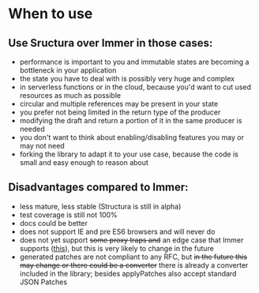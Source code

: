 # When to use

## Use Sructura over Immer in those cases:
- performance is important to you and immutable states are becoming a bottleneck in your application
- the state you have to deal with is possibly very huge and complex
- in serverless functions or in the cloud, because you'd want to cut used resources as much as possible
- circular and multiple references may be present in your state
- you prefer not being limited in the return type of the producer
- modifying the draft and return a portion of it in the same producer is needed
- you don't want to think about enabling/disabling features you may or may not need
- forking the library to adapt it to your use case, because the code is small and easy enough to reason about

## Disadvantages compared to Immer:
- less mature, less stable (Structura is still in alpha)
- test coverage is still not 100%
- docs could be better
- does not support IE and pre ES6 browsers and will never do
- does not yet support ~~some proxy traps and~~ an edge case that Immer supports ([this](./gotchas.md#potential-dangling-proxy-references-if-you-assign-unproxied-objects-into-the-draft)), but this is very likely to change in the future
- generated patches are not compliant to any RFC, but ~~in the future this may change or there could be a converter~~ there is already a converter included in the library; besides applyPatches also accept standard JSON Patches
